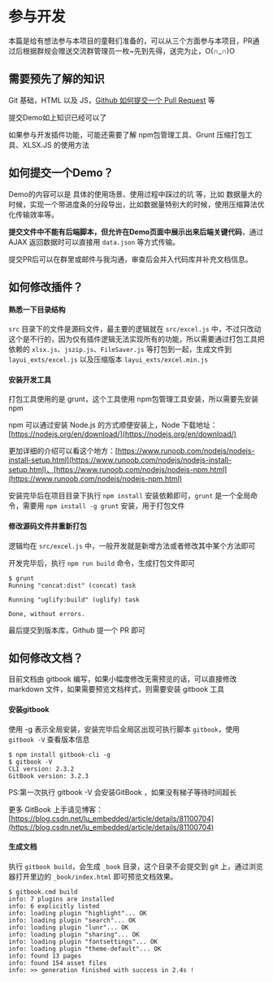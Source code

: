 # 参与开发

本篇是给有想法参与本项目的童鞋们准备的，可以从三个方面参与本项目，PR通过后根据群规会赠送交流群管理员一枚~先到先得，送完为止，O(∩_∩)O

## 需要预先了解的知识

Git 基础，HTML 以及 JS，[Github 如何提交一个 Pull Request](https://qq52o.me/2503.html) 等

提交Demo如上知识已经可以了

如果参与开发插件功能，可能还需要了解 npm包管理工具、Grunt 压缩打包工具、XLSX.JS 的使用方法

## 如何提交一个Demo？

Demo的内容可以是 具体的使用场景、使用过程中踩过的坑 等，比如 数据量大的时候，实现一个带进度条的分段导出，比如数据量特别大的时候，使用压缩算法优化传输效率等。

**提交文件中不能有后端脚本，但允许在Demo页面中展示出来后端关键代码**，通过 AJAX 返回数据时可以直接用 `data.json` 等方式传输。

提交PR后可以在群里或邮件与我沟通，审查后会并入代码库并补充文档信息。

## 如何修改插件？

#### 熟悉一下目录结构

`src` 目录下的文件是源码文件，最主要的逻辑就在 `src/excel.js` 中，不过只改动这个是不行的，因为仅有插件逻辑无法实现所有的功能，所以需要通过打包工具把依赖的 `xlsx.js`、`jszip.js`、`FileSaver.js` 等打包到一起，生成文件到 `layui_exts/excel.js` 以及压缩版本 `layui_exts/excel.min.js`

#### 安装开发工具

打包工具使用的是 grunt，这个工具使用 npm包管理工具安装，所以需要先安装 npm

npm 可以通过安装 Node.js 的方式顺便安装上，Node 下载地址：[https://nodejs.org/en/download/](https://nodejs.org/en/download/)

更加详细的介绍可以看这个地方：[https://www.runoob.com/nodejs/nodejs-install-setup.html](https://www.runoob.com/nodejs/nodejs-install-setup.html)、[https://www.runoob.com/nodejs/nodejs-npm.html](https://www.runoob.com/nodejs/nodejs-npm.html)

安装完毕后在项目目录下执行 `npm install` 安装依赖即可，`grunt` 是一个全局命令，需要用 `npm install -g grunt` 安装，用于打包文件

#### 修改源码文件并重新打包

逻辑均在 `src/excel.js` 中，一般开发就是新增方法或者修改其中某个方法即可

开发完毕后，执行 `npm run build` 命令，生成打包文件即可

```shell
$ grunt
Running "concat:dist" (concat) task

Running "uglify:build" (uglify) task

Done, without errors.
```

最后提交到版本库，Github 提一个 PR 即可

## 如何修改文档？

目前文档由 gitbook 编写，如果小幅度修改无需预览的话，可以直接修改 markdown 文件，如果需要预览文档样式，则需要安装 gitbook 工具

#### 安装gitbook

使用 -g 表示全局安装，安装完毕后全局区出现可执行脚本 `gitbook`，使用 `gitbook -V` 查看版本信息

```shell
$ npm install gitbook-cli -g
$ gitbook -V
CLI version: 2.3.2
GitBook version: 3.2.3
```

PS:第一次执行 gitbook -V 会安装GitBook ，如果没有梯子等待时间超长

更多 GitBook 上手请见博客：[https://blog.csdn.net/lu_embedded/article/details/81100704](https://blog.csdn.net/lu_embedded/article/details/81100704)

#### 生成文档

执行 `gitbook build`，会生成 `_book` 目录，这个目录不会提交到 git 上，通过浏览器打开里边的 `_book/index.html` 即可预览文档效果。

```shell
$ gitbook.cmd build
info: 7 plugins are installed
info: 6 explicitly listed
info: loading plugin "highlight"... OK
info: loading plugin "search"... OK
info: loading plugin "lunr"... OK
info: loading plugin "sharing"... OK
info: loading plugin "fontsettings"... OK
info: loading plugin "theme-default"... OK
info: found 13 pages
info: found 154 asset files
info: >> generation finished with success in 2.4s !
```

